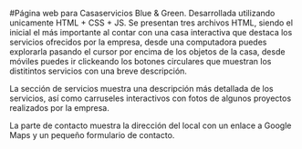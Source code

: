 #Página web para Casaservicios Blue & Green.
Desarrollada utilizando unicamente HTML + CSS + JS.
Se presentan tres archivos HTML, siendo el inicial el más importante al contar con una casa interactiva que destaca los servicios ofrecidos por la empresa, desde una computadora puedes explorarla pasando el cursor por encima de los objetos de la casa, desde móviles puedes ir clickeando los botones circulares que muestran los distitintos servicios con una breve descripción.

La sección de servicios muestra una descripción más detallada de los servicios, así como carruseles interactivos con fotos de algunos proyectos realizados por la empresa.

La parte de contacto muestra la dirección del local con un enlace a Google Maps y un pequeño formulario de contacto.
